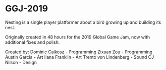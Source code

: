 # GGJ-2019

Nesting is a single player platformer about a bird growing up and building its nest.

Originally created in 48 hours for the 2019 Global Game Jam, now with additional fixes and polish.

Created by:
Dominic Calkosz - Programming
Zixuan Zou - Programming
Austin Garcia - Art
Ilana Franklin - Art
Trento von Lindenberg - Sound
CJ Nilson - Design

